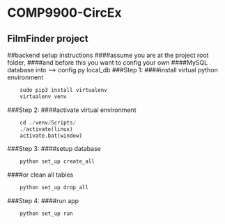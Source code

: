 # COMP9900-CircEx
## FilmFinder project

##backend setup instructions
####assume you are at the project root folder,
####and before this you want to config your own
####MySQL database into --> config.py local_db
###Step 1:
####install virtual python environment
```python
    sudo pip3 install virtualenv
    virtualenv venv
```

###Step 2:
####activate virtual environment
```python
    cd ./venv/Scripts/
    ./activate(linux)
    activate.bat(window)
```

###Step 3:
####setup database
```python
    python set_up create_all
```
####or clean all tables
```python
    python set_up drop_all
```

###Step 4:
####run app
```python
    python set_up run
```
